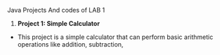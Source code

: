 Java Projects And codes of LAB 1

1.  **Project 1: Simple Calculator**
-   This project is a simple calculator that can perform basic arithmetic operations like addition, subtraction,
